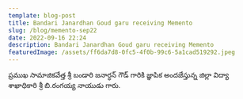```yaml
---
template: blog-post
title: Bandari Janardhan Goud garu receiving Memento
slug: /blog/memento-sep22
date: 2022-09-16 22:24
description: Bandari Janardhan Goud garu receiving Memento
featuredImage: /assets/ff6da7d8-0fc5-4f0b-99c6-5a1cad519292.jpeg
---
```

ప్రముఖ సామాజికవేత్త శ్రీ బండారి జనార్ధన్ గౌడ్  గారికి జ్ఞాపిక అందజేస్తున్న జిల్లా విద్యా శాఖాధికారి శ్రీ బి.రంగయ్య నాయుడు గారు.